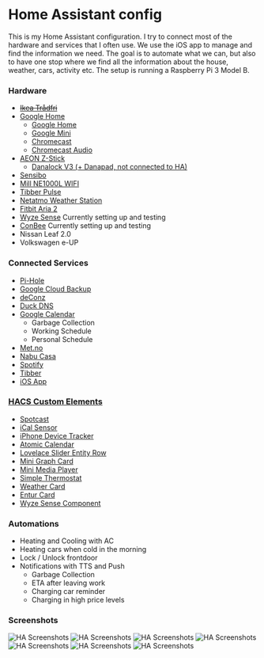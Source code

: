 # Home Assistant config

This is my Home Assistant configuration.
I try to connect most of the hardware and services that I often use. We use the iOS app to manage and find the information we need. The goal is to automate what we can, but also to have one stop where we find all the information about the house, weather, cars, activity etc.
The setup is running a Raspberry Pi 3 Model B.


### Hardware

*  ~~[Ikea Trådfri](https://www.ikea.com/no/no/p/tradfri-gateway-hvit-40337806/)~~
*  [Google Home](https://store.google.com/product/google_home)
   *  [Google Home](https://store.google.com/product/google_home)
   *  [Google Mini](https://store.google.com/product/google_home_mini)
   *  [Chromecast](https://store.google.com/product/chromecast)
   *  [Chromecast Audio](https://www.google.com/intl/no_no/chromecast/audio/buy/)
*  [AEON Z-Stick](https://aeotec.com/z-wave-usb-stick/)
   *  [Danalock V3 (+ Danapad, not connected to HA)](https://danalock.com/products/danalock-v3-smart-lock/)
*  [Sensibo](https://sensibo.com/)
*  [Mill NE1000L WIFI](https://www.millheat.com/mill-wifi/ne1000l-wifi-jrxw9)
*  [Tibber Pulse](https://norge.tibber.com/products/pulse/)
*  [Netatmo Weather Station](https://www.netatmo.com/no-no/weather/weatherstation)
*  [Fitbit Aria 2](https://www.fitbit.com/aria2)
*  [Wyze Sense](https://www.wyze.com/wyze-sense/) Currently setting up and testing
*  [ConBee](https://shop.dresden-elektronik.de/conbee-2.html) Currently setting up and testing
*  Nissan Leaf 2.0
*  Volkswagen e-UP


### Connected Services
*  [Pi-Hole](https://github.com/hassio-addons/addon-pi-hole/tree/v3.0.2)
*  [Google Cloud Backup](https://github.com/sabeechen/hassio-google-drive-backup)
*  [deConz](https://github.com/home-assistant/hassio-addons/tree/master/deconz)
*  [Duck DNS](https://www.duckdns.org/)
*  [Google Calendar](https://www.home-assistant.io/components/calendar.google/)
   *  Garbage Collection
   *  Working Schedule
   *  Personal Schedule
*  [Met.no](https://www.met.no/)
*  [Nabu Casa](https://www.nabucasa.com/)
*  [Spotify](https://www.spotify.com/us/)
*  [Tibber](https://norge.tibber.com/)
*  [iOS App](https://www.home-assistant.io/docs/ecosystem/ios/)

### [HACS Custom Elements](https://github.com/custom-components/hacs)
*  [Spotcast](https://github.com/fondberg/spotcast)
*  [iCal Sensor](https://github.com/tybritten/ical-sensor-homeassistant)
*  [iPhone Device Tracker](https://github.com/mudape/iphonedetect)
*  [Atomic Calendar](https://github.com/atomic7777/atomic_calendar)
*  [Lovelace Slider Entity Row](https://github.com/thomasloven/lovelace-slider-entity-row)
*  [Mini Graph Card](https://github.com/kalkih/mini-graph-card)
*  [Mini Media Player](https://github.com/kalkih/mini-media-player)
*  [Simple Thermostat](https://github.com/nervetattoo/simple-thermostat)
*  [Weather Card](https://github.com/bramkragten/weather-card)
*  [Entur Card](https://github.com/jonkristian/entur-card)
*  [Wyze Sense Component](https://github.com/kevinvincent/ha-wyzesense)


### Automations

*  Heating and Cooling with AC
*  Heating cars when cold in the morning
*  Lock / Unlock frontdoor
*  Notifications with TTS and Push
   *  Garbage Collection
   *  ETA after leaving work
   *  Charging car reminder
   *  Charging in high price levels

### Screenshots
<img src="https://github.com/Oldolo/Home-AssistantConfig/blob/master/screenshots/1.PNG" alt="HA Screenshots" />
<img src="https://github.com/Oldolo/Home-AssistantConfig/blob/master/screenshots/2.PNG" alt="HA Screenshots" />
<img src="https://github.com/Oldolo/Home-AssistantConfig/blob/master/screenshots/3.PNG" alt="HA Screenshots" />
<img src="https://github.com/Oldolo/Home-AssistantConfig/blob/master/screenshots/4.PNG" alt="HA Screenshots" />
<img src="https://github.com/Oldolo/Home-AssistantConfig/blob/master/screenshots/5.PNG" alt="HA Screenshots" />
<img src="https://github.com/Oldolo/Home-AssistantConfig/blob/master/screenshots/6.PNG" alt="HA Screenshots" />
<img src="https://github.com/Oldolo/Home-AssistantConfig/blob/master/screenshots/7.PNG" alt="HA Screenshots" />
